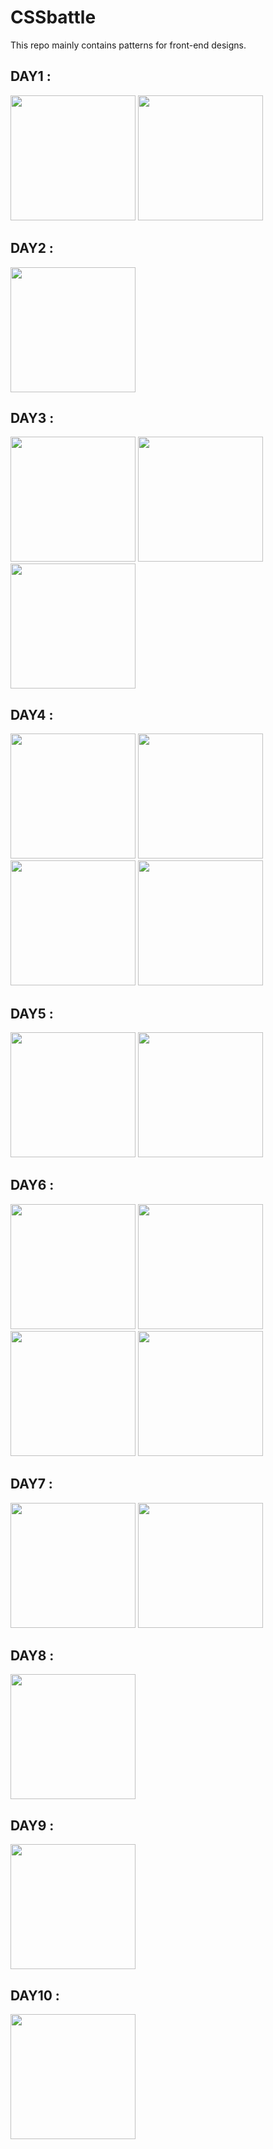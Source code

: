 # CSSbattle
This repo mainly contains patterns for front-end designs.


## DAY1 : 
<img src="https://github.com/shivamlol/CSSbattle/assets/76174984/21054d96-2711-4afc-878b-cd3442b5f191" width = 200px height = 200px>
<img src="https://github.com/shivamlol/CSSbattle/assets/76174984/93762def-c0fb-4fbd-8646-bb921946dcaf" width = 200px height = 200px>

## DAY2 : 
<img src="https://github.com/shivamlol/CSSbattle/assets/76174984/b2cc38af-2aa6-4ad1-8676-87a28c14fef6" width = 200px height = 200px>

## DAY3 : 
<img src="https://github.com/shivamlol/CSSbattle/assets/76174984/6acb5fc8-1daf-4b5c-ab0c-763baec53dab" width = 200px height = 200px>
<img src="https://github.com/shivamlol/CSSbattle/assets/76174984/d5b7b186-eb96-4de2-aae2-f1969eb104b7" width = 200px height = 200px>
<img src="https://github.com/shivamlol/CSSbattle/assets/76174984/fda66cfb-11bb-4cdd-83a8-b0a4e29424ab" width = 200px height = 200px>



## DAY4 : 
<img src="https://github.com/shivamlol/CSSbattle/assets/76174984/f391f75a-9ab3-450a-82c6-f77910315f73" width = 200px height = 200px>
<img src="https://github.com/shivamlol/CSSbattle/assets/76174984/b5c85163-b2df-4822-84e4-c513c2056e38" width = 200px height = 200px>
<img src="https://github.com/shivamlol/CSSbattle/assets/76174984/ba522f0a-9254-42b2-b95f-22ad23ece334" width = 200px height = 200px>
<img src="https://github.com/shivamlol/CSSbattle/assets/76174984/f83c6d94-107f-469a-8676-341f67431ae2" width = 200px height = 200px>

## DAY5 : 
<img src="https://github.com/shivamlol/CSSbattle/assets/76174984/1b78eee2-c873-4893-9985-996aa8807257" width = 200px height = 200px>
<img src="https://github.com/shivamlol/CSSbattle/assets/76174984/b79a4a6f-ac6f-4384-b7b1-3f1f258ed24e" width = 200px height = 200px>

## DAY6 : 
<img src="https://github.com/shivamlol/CSSbattle/assets/76174984/f4199185-5b95-4cef-aa22-e3609b0b8e81" width = 200px height = 200px>
<img src="https://github.com/shivamlol/CSSbattle/assets/76174984/5aa123d7-0cee-4b32-8105-13c61fc02d9d" width = 200px height = 200px>
<img src="https://github.com/shivamlol/CSSbattle/assets/76174984/b1d7ac41-7c8b-4674-a6b3-07d0f0c46816" width = 200px height = 200px>
<img src="https://github.com/shivamlol/CSSbattle/assets/76174984/7d20b0af-b3bf-479b-b6e9-9ee17b113ee0" width = 200px height = 200px>

## DAY7 :
<img src="https://github.com/shivamlol/CSSbattle/assets/76174984/a7b04408-77a0-4eb9-a8d1-fc75b0f9da85" width = 200px height = 200px>
<img src="https://github.com/shivamlol/CSSbattle/assets/76174984/1fab8513-308c-4686-bdd4-7541e576c78d" width = 200px height = 200px>

## DAY8 :

<img src="https://github.com/shivamlol/CSSbattle/assets/76174984/a5153467-c2d7-4b65-8859-3009225e50ff" width = 200px height = 200px>

## DAY9 :

<img src="https://github.com/shivamlol/CSSbattle/assets/76174984/2130e93e-dcc9-4e5e-ab19-0f155acb45c0" width = 200px height = 200px>

## DAY10 :

<img src="https://github.com/shivamlol/CSSbattle/assets/76174984/dce3b1d5-6cc8-4130-9c36-412cb53deaaf" width = 200px height = 200px>



